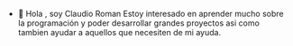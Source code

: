 - 👋 Hola , soy Claudio Roman 
 Estoy interesado en aprender mucho sobre la programación y poder desarrollar grandes proyectos asi como tambien
 ayudar a aquellos que necesiten de mi ayuda.


